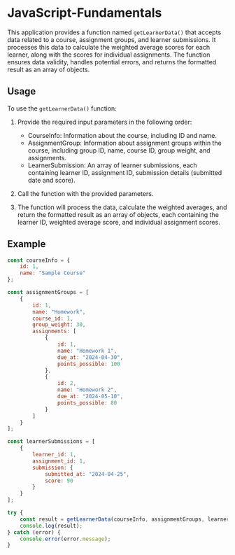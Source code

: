 # JavaScript-Fundamentals
This application provides a function named `getLearnerData()` that accepts data related to a course, assignment groups, and learner submissions. It processes this data to calculate the weighted average scores for each learner, along with the scores for individual assignments. The function ensures data validity, handles potential errors, and returns the formatted result as an array of objects.

## Usage

To use the `getLearnerData()` function:

1. Provide the required input parameters in the following order:
   - CourseInfo: Information about the course, including ID and name.
   - AssignmentGroup: Information about assignment groups within the course, including group ID, name, course ID, group weight, and assignments.
   - LearnerSubmission: An array of learner submissions, each containing learner ID, assignment ID, submission details (submitted date and score).

2. Call the function with the provided parameters.

3. The function will process the data, calculate the weighted averages, and return the formatted result as an array of objects, each containing the learner ID, weighted average score, and individual assignment scores.

## Example

```javascript
const courseInfo = {
    id: 1,
    name: "Sample Course"
};

const assignmentGroups = [
    {
        id: 1,
        name: "Homework",
        course_id: 1,
        group_weight: 30,
        assignments: [
            {
                id: 1,
                name: "Homework 1",
                due_at: "2024-04-30",
                points_possible: 100
            },
            {
                id: 2,
                name: "Homework 2",
                due_at: "2024-05-10",
                points_possible: 80
            }
        ]
    }
];

const learnerSubmissions = [
    {
        learner_id: 1,
        assignment_id: 1,
        submission: {
            submitted_at: "2024-04-25",
            score: 90
        }
    }
];

try {
    const result = getLearnerData(courseInfo, assignmentGroups, learnerSubmissions);
    console.log(result);
} catch (error) {
    console.error(error.message);
}